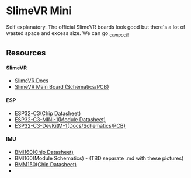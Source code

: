 # SlimeVR Mini

Self explanatory. The official SlimeVR boards look good but there's a lot of wasted space and excess size. We can go $_{compact!}$


## Resources

#### SlimeVR
- [SlimeVR Docs](https://docs.slimevr.dev/)
- [SlimeVR Main Board (Schematics/PCB)](https://oshwlab.com/eirenliel/slimevr-imu-module)
#### ESP
- [ESP32-C3(Chip Datasheet)](https://www.espressif.com/sites/default/files/documentation/esp32-c3_datasheet_en.pdf#cd-pins-overview)
- [ESP32-C3-MINI-1(Module Datasheet)](https://www.espressif.com/sites/default/files/documentation/esp32-c3-mini-1_datasheet_en.pdf)
- [ESP32-C3-DevKitM-1(Docs/Schematics/PCB)](https://docs.espressif.com/projects/esp-idf/en/latest/esp32c3/hw-reference/esp32c3/user-guide-devkitm-1.html)
#### IMU
- [BMI160(Chip Datasheet)](https://www.bosch-sensortec.com/media/boschsensortec/downloads/datasheets/bst-bmi160-ds000.pdf)
- BMI160(Module Schematics) - (TBD separate .md with these pictures)
- [BMM150(Chip Datasheet)](https://www.bosch-sensortec.com/media/boschsensortec/downloads/datasheets/bst-bmm150-ds001.pdf)
- 